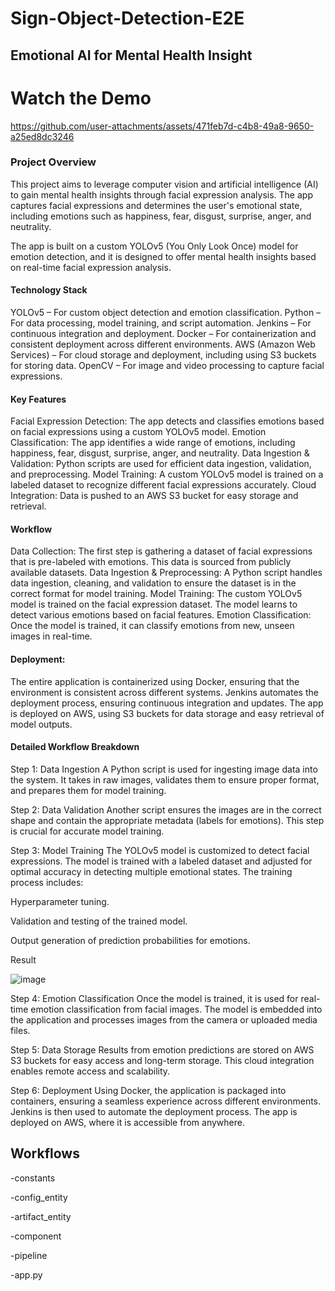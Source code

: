 # Sign-Object-Detection-E2E

## Emotional AI for Mental Health Insight

# Watch the Demo



https://github.com/user-attachments/assets/471feb7d-c4b8-49a8-9650-a25ed8dc3246

### Project Overview
This project aims to leverage computer vision and artificial intelligence (AI) to gain mental health insights through facial expression analysis. The app captures facial expressions and determines the user's emotional state, including emotions such as happiness, fear, disgust, surprise, anger, and neutrality.

The app is built on a custom YOLOv5 (You Only Look Once) model for emotion detection, and it is designed to offer mental health insights based on real-time facial expression analysis.

#### Technology Stack
YOLOv5 – For custom object detection and emotion classification.
Python – For data processing, model training, and script automation.
Jenkins – For continuous integration and deployment.
Docker – For containerization and consistent deployment across different environments.
AWS (Amazon Web Services) – For cloud storage and deployment, including using S3 buckets for storing data.
OpenCV – For image and video processing to capture facial expressions.
#### Key Features
Facial Expression Detection: The app detects and classifies emotions based on facial expressions using a custom YOLOv5 model.
Emotion Classification: The app identifies a wide range of emotions, including happiness, fear, disgust, surprise, anger, and neutrality.
Data Ingestion & Validation: Python scripts are used for efficient data ingestion, validation, and preprocessing.
Model Training: A custom YOLOv5 model is trained on a labeled dataset to recognize different facial expressions accurately.
Cloud Integration: Data is pushed to an AWS S3 bucket for easy storage and retrieval.
#### Workflow
Data Collection: The first step is gathering a dataset of facial expressions that is pre-labeled with emotions. This data is sourced from publicly available datasets.
Data Ingestion & Preprocessing: A Python script handles data ingestion, cleaning, and validation to ensure the dataset is in the correct format for model training.
Model Training: The custom YOLOv5 model is trained on the facial expression dataset. The model learns to detect various emotions based on facial features.
Emotion Classification: Once the model is trained, it can classify emotions from new, unseen images in real-time.
#### Deployment:
The entire application is containerized using Docker, ensuring that the environment is consistent across different systems.
Jenkins automates the deployment process, ensuring continuous integration and updates.
The app is deployed on AWS, using S3 buckets for data storage and easy retrieval of model outputs.

#### Detailed Workflow Breakdown
Step 1: Data Ingestion
A Python script is used for ingesting image data into the system. It takes in raw images, validates them to ensure proper format, and prepares them for model training.

Step 2: Data Validation
Another script ensures the images are in the correct shape and contain the appropriate metadata (labels for emotions). This step is crucial for accurate model training.

Step 3: Model Training
The YOLOv5 model is customized to detect facial expressions. The model is trained with a labeled dataset and adjusted for optimal accuracy in detecting multiple emotional states. The training process includes:

Hyperparameter tuning.

Validation and testing of the trained model.

Output generation of prediction probabilities for emotions.

Result

![image](https://github.com/user-attachments/assets/dd6a9596-5ec0-4243-8011-2a8b56281b04)


Step 4: Emotion Classification
Once the model is trained, it is used for real-time emotion classification from facial images. The model is embedded into the application and processes images from the camera or uploaded media files.



Step 5: Data Storage
Results from emotion predictions are stored on AWS S3 buckets for easy access and long-term storage. This cloud integration enables remote access and scalability.

Step 6: Deployment
Using Docker, the application is packaged into containers, ensuring a seamless experience across different environments. Jenkins is then used to automate the deployment process. The app is deployed on AWS, where it is accessible from anywhere.





<!-- conda create -n signLang python=3.7 -y -->

<!-- conda activate signLang -->
<!-- pip install -r requirements.txt -->

## Workflows

-constants

-config_entity

-artifact_entity

-component

-pipeline

-app.py
